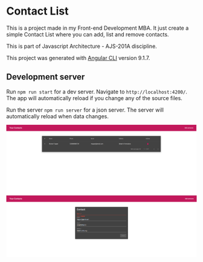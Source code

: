# Contact List

This is a project made in my Front-end Development MBA. It just create a simple Contact List where you can add, list and remove contacts.

This is part of Javascript Architecture - AJS-201A discipline.

This project was generated with [Angular CLI](https://github.com/angular/angular-cli) version 9.1.7.

## Development server

Run `npm run start` for a dev server. Navigate to `http://localhost:4200/`. The app will automatically reload if you change any of the source files.

Run the server `npm run server` for a json server. The server will automatically reload when data changes.

![Home](/docs/1.png)
![Create new contact](/docs/2.png)
